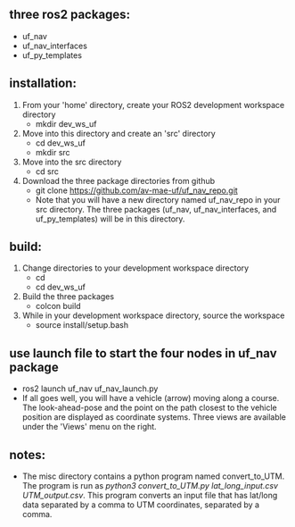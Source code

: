 ## three ros2 packages: 
- uf_nav
- uf_nav_interfaces
- uf_py_templates
## installation:
1. From your 'home' directory, create your ROS2 development workspace directory
   - mkdir dev_ws_uf
2. Move into this directory and create an 'src' directory
   - cd dev_ws_uf
   - mkdir src
3. Move into the src directory
   - cd src
4. Download the three package directories from github
   - git clone https://github.com/av-mae-uf/uf_nav_repo.git
   - Note that you will have a new directory named uf_nav_repo in your src directory.  The three packages (uf_nav, uf_nav_interfaces, and uf_py_templates) will be in this directory.
## build:
1. Change directories to your development workspace directory
   - cd
   - cd dev_ws_uf
2. Build the three packages
   - colcon build
3. While in your development workspace directory, source the workspace
   - source install/setup.bash
## use launch file to start the four nodes in uf_nav package
- ros2 launch uf_nav uf_nav_launch.py
- If all goes well, you will have a vehicle (arrow) moving along a course.  The look-ahead-pose and the point on the path closest to the vehicle position are displayed as coordinate systems.  Three views are available under the 'Views' menu on the right.

## notes:
- The misc directory contains a python program named convert_to_UTM.  The program is run as *python3 convert_to_UTM.py lat_long_input.csv UTM_output.csv*.  This program converts an input file that has lat/long data separated by a comma to UTM coordinates, separated by a comma.
